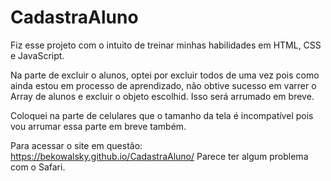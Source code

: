 # CadastraAluno
 
Fiz esse projeto com o intuito de treinar minhas habilidades em HTML, CSS e JavaScript. 

Na parte de excluir o alunos, optei por excluir todos de uma vez pois como ainda estou em processo de aprendizado, não obtive sucesso em varrer o Array de alunos e excluir o objeto escolhid. Isso será arrumado em breve.

Coloquei na parte de celulares que o tamanho da tela é incompatível pois vou arrumar essa parte em breve também.

Para acessar o site em questão: https://bekowalsky.github.io/CadastraAluno/
Parece ter algum problema com o Safari.
